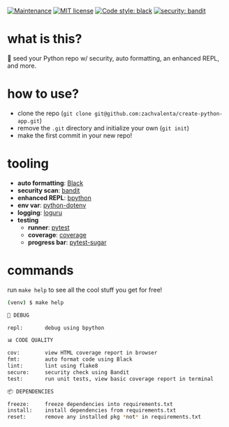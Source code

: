 [![Maintenance](https://img.shields.io/badge/Maintained%3F-yes-green.svg)](https://GitHub.com/Naereen/StrapDown.js/graphs/commit-activity)
[![MIT license](https://img.shields.io/badge/License-MIT-blue.svg)](https://lbesson.mit-license.org/)
[![Code style: black](https://img.shields.io/badge/code%20style-black-000000.svg)](https://github.com/ambv/black)
[![security: bandit](https://img.shields.io/badge/security-bandit-yellow.svg)](https://github.com/PyCQA/bandit)

# what is this?

🌱️ seed your Python repo w/ security, auto formatting, an enhanced REPL, and more.

# how to use?

* clone the repo (`git clone git@github.com:zachvalenta/create-python-app.git`)
* remove the `.git` directory and initialize your own (`git init`)
* make the first commit in your new repo!

# tooling

* __auto formatting__: [Black](https://github.com/ambv/black)
* __security scan__: [bandit](https://github.com/openstack/bandit)
* __enhanced REPL__: [bpython](https://github.com/bpython/bpython)
* __env var__: [python-dotenv](https://github.com/theskumar/python-dotenv)
* __logging__: [loguru](https://github.com/Delgan/loguru)
* __testing__
    - __runner__: [pytest](https://github.com/pytest-dev/pytest)
    - __coverage__: [coverage](https://github.com/nedbat/coveragepy)
    - __progress bar__: [pytest-sugar](https://github.com/Frozenball/pytest-sugar)

# commands

run `make help` to see all the cool stuff you get for free!

```sh
(venv) $ make help

🐛 DEBUG

repl:    	debug using bpython

📊 CODE QUALITY

cov:     	view HTML coverage report in browser
fmt:     	auto format code using Black
lint:    	lint using flake8
secure:  	security check using Bandit
test:    	run unit tests, view basic coverage report in terminal

📦 DEPENDENCIES

freeze:   	freeze dependencies into requirements.txt
install:   	install dependencies from requirements.txt
reset:   	remove any installed pkg *not* in requirements.txt
```

